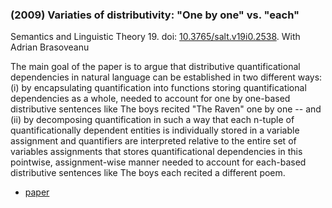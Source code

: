 ### (2009) Variaties of distributivity: "One by one" vs. "each" ###

Semantics and Linguistic Theory 19. doi: [10.3765/salt.v19i0.2538](http://dx.doi.org/10.3765/salt.v19i0.2538). With Adrian Brasoveanu

The main goal of the paper is to argue that distributive quantificational dependencies in natural language can be established in two different ways: (i) by encapsulating quantification into functions storing quantificational dependencies as a whole, needed to account for one by one-based distributive sentences like The boys recited "The Raven" one by one -- and (ii) by decomposing quantification in such a way that each n-tuple of quantificationally dependent entities is individually stored in a variable assignment and quantifiers are interpreted relative to the entire set of variables assignments that stores quantificational dependencies in this pointwise, assignment-wise manner needed to account for each-based distributive sentences like The boys each recited a different poem.

+ [paper](/resources/papers/wccflifnotfor.pdf)
